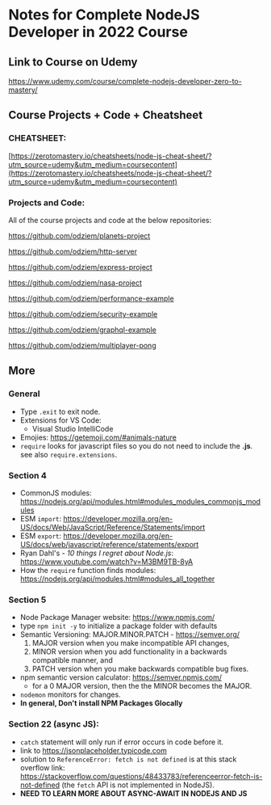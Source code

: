 # Notes for Complete NodeJS Developer in 2022 Course

## Link to Course on Udemy

https://www.udemy.com/course/complete-nodejs-developer-zero-to-mastery/

## Course Projects + Code + Cheatsheet

### CHEATSHEET:

[https://zerotomastery.io/cheatsheets/node-js-cheat-sheet/?utm_source=udemy&utm_medium=coursecontent](https://zerotomastery.io/cheatsheets/node-js-cheat-sheet/?utm_source=udemy&utm_medium=coursecontent)

### Projects and Code:

All of the course projects and code at the below repositories:

https://github.com/odziem/planets-project

https://github.com/odziem/http-server

https://github.com/odziem/express-project

https://github.com/odziem/nasa-project

https://github.com/odziem/performance-example

https://github.com/odziem/security-example

https://github.com/odziem/graphql-example

https://github.com/odziem/multiplayer-pong

## More

### General

- Type `.exit` to exit node.
- Extensions for VS Code:
  - Visual Studio IntelliCode
- Emojies: https://getemoji.com/#animals-nature
- `require` looks for javascript files so you do not need to include the **.js**. see also `require.extensions`.

### Section 4

- CommonJS modules: https://nodejs.org/api/modules.html#modules_modules_commonjs_modules
- ESM `import`: https://developer.mozilla.org/en-US/docs/Web/JavaScript/Reference/Statements/import
- ESM `export`: https://developer.mozilla.org/en-US/docs/web/javascript/reference/statements/export
- Ryan Dahl's - _10 things I regret about Node.js_: https://www.youtube.com/watch?v=M3BM9TB-8yA
- How the `require` function finds modules: https://nodejs.org/api/modules.html#modules_all_together

### Section 5

- Node Package Manager website: https://www.npmjs.com/
- type `npm init -y` to initialize a package folder with defaults
- Semantic Versioning: MAJOR.MINOR.PATCH - https://semver.org/
  1. MAJOR version when you make incompatible API changes,
  2. MINOR version when you add functionality in a backwards compatible manner, and
  3. PATCH version when you make backwards compatible bug fixes.
- npm semantic version calculator: https://semver.npmjs.com/
  - for a 0 MAJOR version, then the the MINOR becomes the MAJOR.
- `nodemon` monitors for changes.
- **In general, Don't install NPM Packages Glocally**

### Section 22 (async JS):

- `catch` statement will only run if error occurs in code before it.
- link to https://jsonplaceholder.typicode.com
- solution to `ReferenceError: fetch is not defined` is at this stack overflow link: https://stackoverflow.com/questions/48433783/referenceerror-fetch-is-not-defined (the `fetch` API is not implemented in NodeJS).
- **NEED TO LEARN MORE ABOUT ASYNC-AWAIT IN NODEJS AND JS**
